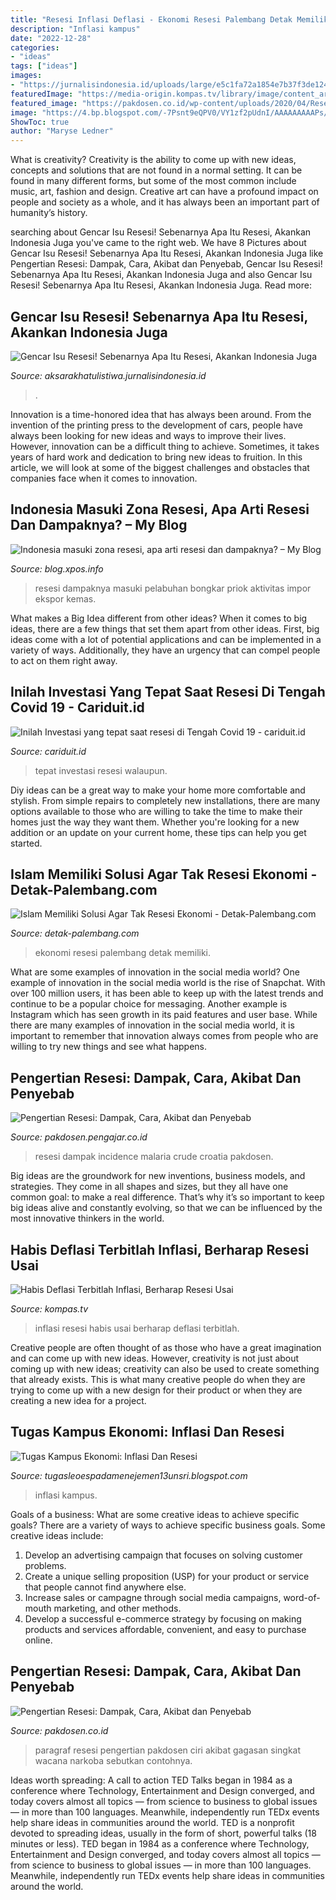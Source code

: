 ```yaml
---
title: "Resesi Inflasi Deflasi - Ekonomi Resesi Palembang Detak Memiliki"
description: "Inflasi kampus"
date: "2022-12-28"
categories:
- "ideas"
tags: ["ideas"]
images:
- "https://jurnalisindonesia.id/uploads/large/e5c1fa72a1854e7b37f3de1241d0c066.jpg"
featuredImage: "https://media-origin.kompas.tv/library/image/content_article/article_img/20201102115741.jpg"
featured_image: "https://pakdosen.co.id/wp-content/uploads/2020/04/Resesi.png"
image: "https://4.bp.blogspot.com/-7Psnt9eQPV0/VY1zf2pUdnI/AAAAAAAAAPs/fSByEqU1zVo/s1600/1.jpg"
ShowToc: true
author: "Maryse Ledner"
---
```



What is creativity?
Creativity is the ability to come up with new ideas, concepts and solutions that are not found in a normal setting. It can be found in many different forms, but some of the most common include music, art, fashion and design. Creative art can have a profound impact on people and society as a whole, and it has always been an important part of humanity’s history.

	

		
searching about Gencar Isu Resesi! Sebenarnya Apa Itu Resesi, Akankan Indonesia Juga you've came to the right web. We have 8 Pictures about Gencar Isu Resesi! Sebenarnya Apa Itu Resesi, Akankan Indonesia Juga like Pengertian Resesi: Dampak, Cara, Akibat dan Penyebab, Gencar Isu Resesi! Sebenarnya Apa Itu Resesi, Akankan Indonesia Juga and also Gencar Isu Resesi! Sebenarnya Apa Itu Resesi, Akankan Indonesia Juga. Read more:
		
    
## Gencar Isu Resesi! Sebenarnya Apa Itu Resesi, Akankan Indonesia Juga

<img loading=lazy src="https://jurnalisindonesia.id/uploads/large/e5c1fa72a1854e7b37f3de1241d0c066.jpg" onerror="this.onerror=null;this.src='https://tse3.mm.bing.net/th?id=OIP.Qh9q6G3UOeBaiZkeSu0QWQHaEW&amp;pid=15.1';" alt="Gencar Isu Resesi! Sebenarnya Apa Itu Resesi, Akankan Indonesia Juga">

_Source: aksarakhatulistiwa.jurnalisindonesia.id_

>. 

	

Innovation is a time-honored idea that has always been around. From the invention of the printing press to the development of cars, people have always been looking for new ideas and ways to improve their lives. However, innovation can be a difficult thing to achieve. Sometimes, it takes years of hard work and dedication to bring new ideas to fruition. In this article, we will look at some of the biggest challenges and obstacles that companies face when it comes to innovation.

    
## Indonesia Masuki Zona Resesi, Apa Arti Resesi Dan Dampaknya? – My Blog

<img loading=lazy src="https://s.yimg.com/lo/api/res/1.2/3cnNTeZJjU2TJQ9zPrJQZw--/YXBwaWQ9YXBlY21lZGlhO3NtPTE7dz04MDA-/https:/media.zenfs.com/id/antara_original_130/7a316ffefe946107e150e5626c8de8c0" onerror="this.onerror=null;this.src='https://tse1.mm.bing.net/th?id=OIP.StNX4pobOmkc6XmesfqnwQHaE8&amp;pid=15.1';" alt="Indonesia masuki zona resesi, apa arti resesi dan dampaknya? – My Blog">

_Source: blog.xpos.info_

>resesi dampaknya masuki pelabuhan bongkar priok aktivitas impor ekspor kemas. 

	

What makes a Big Idea different from other ideas?
When it comes to big ideas, there are a few things that set them apart from other ideas. First, big ideas come with a lot of potential applications and can be implemented in a variety of ways. Additionally, they have an urgency that can compel people to act on them right away.

    
## Inilah Investasi Yang Tepat Saat Resesi Di Tengah Covid 19 - Cariduit.id

<img loading=lazy src="https://1.bp.blogspot.com/-D9o8rIt2LSw/X5Y3AvpdmnI/AAAAAAAAZVM/E_b6CTQajK836bVwraAOkZNSMITPo2QCwCLcBGAsYHQ/w400-h266/Inilah%2BInvestasi%2Byang%2Btepat%2Bsaat%2Bresesi%2Bdi%2BTengah%2BCovid%2B19%2B3.jpg" onerror="this.onerror=null;this.src='https://tse3.mm.bing.net/th?id=OIP.jbFxH7OSAxT6tczH_vtdzAAAAA&amp;pid=15.1';" alt="Inilah Investasi yang tepat saat resesi di Tengah Covid 19 - cariduit.id">

_Source: cariduit.id_

>tepat investasi resesi walaupun. 

	

Diy ideas can be a great way to make your home more comfortable and stylish. From simple repairs to completely new installations, there are many options available to those who are willing to take the time to make their homes just the way they want them. Whether you're looking for a new addition or an update on your current home, these tips can help you get started.

    
## Islam Memiliki Solusi Agar Tak Resesi Ekonomi - Detak-Palembang.com

<img loading=lazy src="http://detak-palembang.com/wp-content/uploads/2020/08/IMG_20200822_185621-450x257.jpg" onerror="this.onerror=null;this.src='https://tse2.mm.bing.net/th?id=OIP.JZ3J9kmum8chGeSdiy-DiwAAAA&amp;pid=15.1';" alt="Islam Memiliki Solusi Agar Tak Resesi Ekonomi - Detak-Palembang.com">

_Source: detak-palembang.com_

>ekonomi resesi palembang detak memiliki. 

	

What are some examples of innovation in the social media world?
One example of innovation in the social media world is the rise of Snapchat. With over 100 million users, it has been able to keep up with the latest trends and continue to be a popular choice for messaging. Another example is Instagram which has seen growth in its paid features and user base. While there are many examples of innovation in the social media world, it is important to remember that innovation always comes from people who are willing to try new things and see what happens.

    
## Pengertian Resesi: Dampak, Cara, Akibat Dan Penyebab

<img loading=lazy src="https://pakdosen.pengajar.co.id/wp-content/uploads/2020/04/Dampak-Resesi.png" onerror="this.onerror=null;this.src='https://tse2.mm.bing.net/th?id=OIP.J5tGu-_K3DKVZo0weIdErAHaDk&amp;pid=15.1';" alt="Pengertian Resesi: Dampak, Cara, Akibat dan Penyebab">

_Source: pakdosen.pengajar.co.id_

>resesi dampak incidence malaria crude croatia pakdosen. 

	

Big ideas are the groundwork for new inventions, business models, and strategies. They come in all shapes and sizes, but they all have one common goal: to make a real difference. That’s why it’s so important to keep big ideas alive and constantly evolving, so that we can be influenced by the most innovative thinkers in the world.

    
## Habis Deflasi Terbitlah Inflasi, Berharap Resesi Usai

<img loading=lazy src="https://media-origin.kompas.tv/library/image/content_article/article_img/20201102115741.jpg" onerror="this.onerror=null;this.src='https://tse1.mm.bing.net/th?id=OIP.cHMipUOmbxGGInxDEVBbiQHaEV&amp;pid=15.1';" alt="Habis Deflasi Terbitlah Inflasi, Berharap Resesi Usai">

_Source: kompas.tv_

>inflasi resesi habis usai berharap deflasi terbitlah. 

	

Creative people are often thought of as those who have a great imagination and can come up with new ideas. However, creativity is not just about coming up with new ideas; creativity can also be used to create something that already exists. This is what many creative people do when they are trying to come up with a new design for their product or when they are creating a new idea for a project.

    
## Tugas Kampus Ekonomi: Inflasi Dan Resesi

<img loading=lazy src="https://4.bp.blogspot.com/-7Psnt9eQPV0/VY1zf2pUdnI/AAAAAAAAAPs/fSByEqU1zVo/s1600/1.jpg" onerror="this.onerror=null;this.src='https://tse1.mm.bing.net/th?id=OIP.Ow1EdsNpNeajQ4kZeVCS4wHaD4&amp;pid=15.1';" alt="Tugas Kampus Ekonomi: Inflasi Dan Resesi">

_Source: tugasleoespadamenejemen13unsri.blogspot.com_

>inflasi kampus. 

	

Goals of a business: What are some creative ideas to achieve specific goals?
There are a variety of ways to achieve specific business goals. Some creative ideas include:
1. Develop an advertising campaign that focuses on solving customer problems.
2. Create a unique selling proposition (USP) for your product or service that people cannot find anywhere else.
3. Increase sales or campagne through social media campaigns, word-of-mouth marketing, and other methods. 
4. Develop a successful e-commerce strategy by focusing on making products and services affordable, convenient, and easy to purchase online.

    
## Pengertian Resesi: Dampak, Cara, Akibat Dan Penyebab

<img loading=lazy src="https://pakdosen.co.id/wp-content/uploads/2020/04/Resesi.png" onerror="this.onerror=null;this.src='https://tse3.mm.bing.net/th?id=OIP.PhRCZ_UAmPNeK4Pl7xUStgHaCv&amp;pid=15.1';" alt="Pengertian Resesi: Dampak, Cara, Akibat dan Penyebab">

_Source: pakdosen.co.id_

>paragraf resesi pengertian pakdosen ciri akibat gagasan singkat wacana narkoba sebutkan contohnya. 

	

Ideas worth spreading: A call to action
TED Talks began in 1984 as a conference where Technology, Entertainment and Design converged, and today covers almost all topics — from science to business to global issues — in more than 100 languages. Meanwhile, independently run TEDx events help share ideas in communities around the world.
TED is a nonprofit devoted to spreading ideas, usually in the form of short, powerful talks (18 minutes or less). TED began in 1984 as a conference where Technology, Entertainment and Design converged, and today covers almost all topics — from science to business to global issues — in more than 100 languages. Meanwhile, independently run TEDx events help share ideas in communities around the world.

